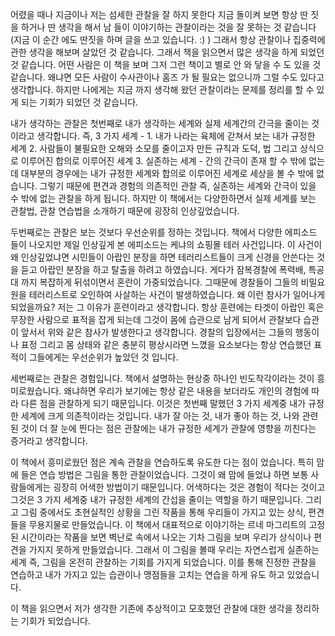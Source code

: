 어렸을 때나 지금이나 저는 섬세한 관찰을 잘 하지 못한다 지금 돌이켜 보면 항상 딴 짓을 하거나 딴 생각을 해서 남 들이 이야기하는 관찰이라는 것을 잘 못하는 것 같습니다(지금 이 순간 에도 딴짓을 하며 글을 쓰고 있습니다. :) ) 그래서 항상 관찰이나 집중력에 관한 생각을 해보며 살았던 것 같습니다.
그래서 책을 읽으면서 많은 생각을 하게 되었던 것 같습니다. 어떤 사람은 이 책을 보며 그저 그런 책이고 별로 안 와 닿을 수 도 있을 것 같습니다. 왜냐면 모든 사람이 수사관이나 홈즈 가 될 필요는 없으니까 그럴 수도 있다고 생각합니다. 하지만 나에게는 지금 까지 생각해 왔던 관찰이라는 문제를 정리를 할 수 있게 되는 기회가 되었던 것 같습니다.

내가 생각하는 관찰은 첫번째로 내가 생각하는 세계와 실제 세계간의 간극을 줄이는 것 이라고 생각합니다. 즉, 3 가지 세계 - 1. 내가 나라는 육체에 갇쳐서 보는 내가 규정한 세계 2. 사람들이 불필요한 오해와 소모를 줄이고자 만든 규칙과 도덕, 법 그리고 상식으로 이루어진 합의로 이루어진 세계 3. 실존하는 세계 - 간의 간극이 존재 할 수 밖에 없는데 대부분의 경우에는 내가 규정한 세계와 합의로 이루어진 세계로 세상을 볼 수 밖에 없습니다. 그렇기 때문에 편견과 경험의 의존적인 관찰 즉, 실존하는 세계와 간극이 있을 수 밖에 없는 관찰을 하게 됩니다. 하지만 이 책에서는 다양한하면서 실제 세계를 보는 관찰법, 관찰 연습법을 소개하기 때문에 굉장히 인상깊었습니다.

두번째로는 관찰은 보는 것보다 우선순위를 정하는 것입니다. 책에서 다양한 에피소드 들이 나오지만 제일 인상깊게 본 에피소드는 케냐의 쇼핑몰 테러 사건입니다. 이 사건이 왜 인상깊었냐면 시민들이 아랍인 분장을 하면 테러리스트들이 크게 신경을 안쓴다는 것을 듣고 아랍인 분장을 하고 탈출을 하려고 하였습니다. 게다가 잠복경찰에 폭력배, 특공대 까지 복잡하게 뒤섞이면서 혼란이 가중되었습니다. 그때문에 경찰들이 그들의 비밀요원을 테러리스트로 오인하여 사살하는 사건이 발생하였습니다. 왜 이런 참사가 일어나게 되었을까요? 저는 그 이유가 훈련이라고 생각합니다. 항상 훈련에는 타겟이 아랍인 혹은 무장한 사람으로 표적을 잡게 되는데 그것이 몸에 습관으로 남게 되어서 관찰보다 습관이 앞서서 위와 같은 참사가 발생한다고 생각합니다. 경찰의 입장에서는 그들의 행동이나 표정 그리고 몸 상태와 같은 충분히 평상시라면 느꼈을 요소보다는 항상 연습했던 표적이 그들에게는 우선순위가 높았던 것 입니다.

세번째로는 관찰은 경험입니다. 책에서 설명하는 현상중 하나인 빈도착각이라는 것이 흥미로웠습니다. 왜냐하면 우리가 보기에는 항상 같은 내용을 보더라도 개인의 경험에 따라 다른 점을 관찰하게 되기 때문입니다. 이것은 첫번째 말했던 3 가지 세계중 내가 규정한 세계에 크게 의존적이라는 것입니다. 내가 잘 아는 것, 내가 좋아 하는 것, 나와 관련된 것이 더 잘 눈에 띈다는 점은 관찰에는 내가 규정한 세계가 관찰에 영향을 끼친다는 증거라고 생각합니다.

이 책에서 흥미로웠던 점은 계속 관찰을 연습하도록 유도한 다는 점이 었습니다. 특히 맘에 들은 연습 방법은 그림을 통한 관찰이었습니다. 그것이 왜 맘에 들었냐 하면 보통 사람들에게는 굉장히 어색한 방법이기 때문입니다. 어색하다는 것은 경험이 적다는 것이고 그것은 3 가지 세계중 내가 규정한 세계의 간섭을 줄이는 역할을 하기 때문입니다. 그리고 그림 중에서도 초현실적인 상황을 그린 작품을 통해 우리들이 가지고 있는 상식, 편견들을 무용지물로 만들었습니다. 이 책에서 대표적으로 이야기하는 르네 마그리트의 고정된 시간이라는 작품을 보면 벽난로 속에서 나오는 기차 그림을 보며 우리가 상식이나 편견을 가지지 못하게 만들었습니다. 그래서 이 그림을 볼때 우리는 자연스럽게 실존하는 세계 즉, 그림을 온전히 관찰하는 기회를 가지게 되었습니다. 이를 통해 진정한 관찰을 연습하고 내가 가지고 있는 습관이나 맹점들을 고치는 연습을 하게 유도 하고 있었습니다.

이 책을 읽으면서 저가 생각한 기존에 추상적이고 모호했던 관찰에 대한 생각을 정리하는 기회가 되었습니다.
